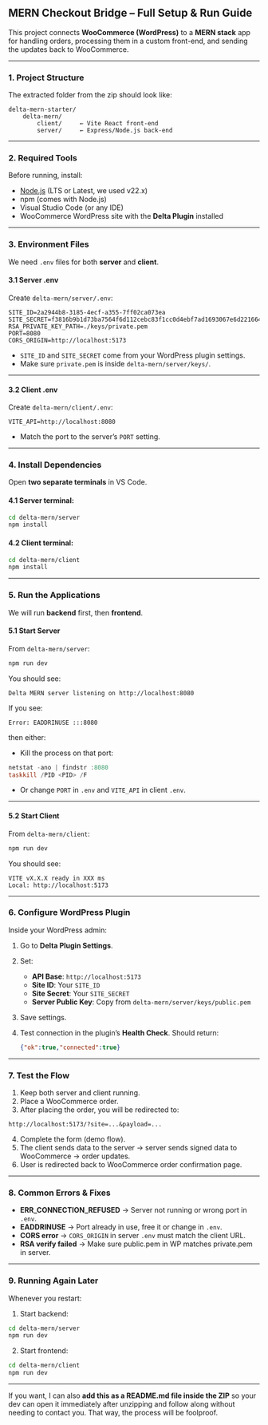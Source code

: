 

## **MERN Checkout Bridge – Full Setup & Run Guide**

This project connects **WooCommerce (WordPress)** to a **MERN stack** app for handling orders, processing them in a custom front-end, and sending the updates back to WooCommerce.

---

### **1. Project Structure**

The extracted folder from the zip should look like:

```
delta-mern-starter/
    delta-mern/
        client/     ← Vite React front-end
        server/     ← Express/Node.js back-end
```

---

### **2. Required Tools**

Before running, install:

* [Node.js](https://nodejs.org/) (LTS or Latest, we used v22.x)
* npm (comes with Node.js)
* Visual Studio Code (or any IDE)
* WooCommerce WordPress site with the **Delta Plugin** installed

---

### **3. Environment Files**

We need `.env` files for both **server** and **client**.

#### **3.1 Server .env**

Create `delta-mern/server/.env`:

```env
SITE_ID=2a2944b8-3185-4ecf-a355-7ff02ca073ea
SITE_SECRET=f3816b9b1d73ba7564f6d112cebc83f1cc0d4ebf7ad1693067e6d221664748a9
RSA_PRIVATE_KEY_PATH=./keys/private.pem
PORT=8080
CORS_ORIGIN=http://localhost:5173
```

* `SITE_ID` and `SITE_SECRET` come from your WordPress plugin settings.
* Make sure `private.pem` is inside `delta-mern/server/keys/`.

---

#### **3.2 Client .env**

Create `delta-mern/client/.env`:

```env
VITE_API=http://localhost:8080
```

* Match the port to the server’s `PORT` setting.

---

### **4. Install Dependencies**

Open **two separate terminals** in VS Code.

#### **4.1 Server terminal**:

```bash
cd delta-mern/server
npm install
```

#### **4.2 Client terminal**:

```bash
cd delta-mern/client
npm install
```

---

### **5. Run the Applications**

We will run **backend** first, then **frontend**.

#### **5.1 Start Server**

From `delta-mern/server`:

```bash
npm run dev
```

You should see:

```
Delta MERN server listening on http://localhost:8080
```

If you see:

```
Error: EADDRINUSE :::8080
```

then either:

* Kill the process on that port:

```powershell
netstat -ano | findstr :8080
taskkill /PID <PID> /F
```

* Or change `PORT` in `.env` and `VITE_API` in client `.env`.

---

#### **5.2 Start Client**

From `delta-mern/client`:

```bash
npm run dev
```

You should see:

```
VITE vX.X.X ready in XXX ms
Local: http://localhost:5173
```

---

### **6. Configure WordPress Plugin**

Inside your WordPress admin:

1. Go to **Delta Plugin Settings**.
2. Set:

   * **API Base**: `http://localhost:5173`
   * **Site ID**: Your `SITE_ID`
   * **Site Secret**: Your `SITE_SECRET`
   * **Server Public Key**: Copy from `delta-mern/server/keys/public.pem`
3. Save settings.
4. Test connection in the plugin’s **Health Check**.
   Should return:

   ```json
   {"ok":true,"connected":true}
   ```

---

### **7. Test the Flow**

1. Keep both server and client running.
2. Place a WooCommerce order.
3. After placing the order, you will be redirected to:

```
http://localhost:5173/?site=...&payload=...
```

4. Complete the form (demo flow).
5. The client sends data to the server → server sends signed data to WooCommerce → order updates.
6. User is redirected back to WooCommerce order confirmation page.

---

### **8. Common Errors & Fixes**

* **ERR\_CONNECTION\_REFUSED** → Server not running or wrong port in `.env`.
* **EADDRINUSE** → Port already in use, free it or change in `.env`.
* **CORS error** → `CORS_ORIGIN` in server `.env` must match the client URL.
* **RSA verify failed** → Make sure public.pem in WP matches private.pem in server.

---

### **9. Running Again Later**

Whenever you restart:

1. Start backend:

```bash
cd delta-mern/server
npm run dev
```

2. Start frontend:

```bash
cd delta-mern/client
npm run dev
```

---

If you want, I can also **add this as a README.md file inside the ZIP** so your dev can open it immediately after unzipping and follow along without needing to contact you.
That way, the process will be foolproof.

